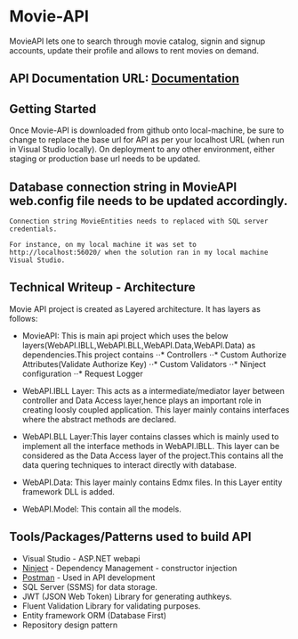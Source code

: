 # Movie-API

MovieAPI lets one to search through movie catalog, signin and signup accounts, update their profile and allows to rent movies on demand.

## API Documentation URL: [Documentation](https://documenter.getpostman.com/view/3412451/movieapi/7Ln9hd1#93f569de-2ba8-ccd2-dde5-3726fcafb525)

## Getting Started

Once Movie-API is downloaded from github onto local-machine, be sure to change to replace the base url for API as per your localhost URL (when run in Visual Studio locally).
On deployment to any other environment, either staging or production base url needs to be updated.

## Database connection string in MovieAPI web.config file needs to be updated accordingly.

```
Connection string MovieEntities needs to replaced with SQL server credentials.
```

```
For instance, on my local machine it was set to http://localhost:56020/ when the solution ran in my local machine Visual Studio.
```

## Technical Writeup - Architecture

Movie API project is created as Layered architecture. It has layers as follows:

* MovieAPI: This is main api project which uses the below layers(WebAPI.IBLL,WebAPI.BLL,WebAPI.Data,WebAPI.Data) as dependencies.This project contains 
   ⋅⋅* Controllers
   ⋅⋅* Custom Authorize Attributes(Validate Authorize Key)
   ⋅⋅* Custom Validators
   ⋅⋅* Ninject configuration
   ⋅⋅* Request Logger
* WebAPI.IBLL Layer: This acts as a intermediate/mediator layer between controller and Data Access layer,hence plays an important role in creating loosly coupled application.
This layer mainly contains interfaces  where the abstract methods are declared.

* WebAPI.BLL Layer:This layer contains classes which is mainly used to implement all the interface methods in WebAPI.IBLL.
This layer can be considered as the Data Access layer of the project.This contains all the data quering techniques to interact directly with database.

* WebAPI.Data: This layer mainly contains Edmx files. In this Layer entity framework DLL is added.

* WebAPI.Model: This contain all the models.
 


## Tools/Packages/Patterns used to build API

* Visual Studio - ASP.NET webapi
* [Ninject](http://www.ninject.org/) -  Dependency Management - constructor injection
* [Postman](https://www.getpostman.com/) - Used in API development
* SQL Server (SSMS) for data storage.
* JWT (JSON Web Token) Library for generating authkeys.
* Fluent Validation Library for validating purposes.
* Entity framework ORM (Database First)
* Repository design pattern



